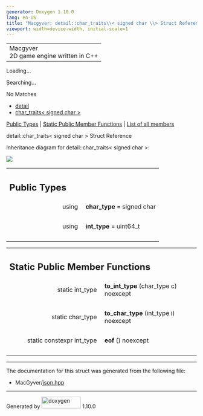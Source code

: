 ```yaml
---
generator: Doxygen 1.10.0
lang: en-US
title: "Macgyver: detail::char_traits\\< signed char \\> Struct Reference"
viewport: width=device-width, initial-scale=1
---
```


<div id="top">

<div id="titlearea">

<table data-cellspacing="0" data-cellpadding="0">
<colgroup>
<col style="width: 100%" />
</colgroup>
<tbody>
<tr id="projectrow" class="odd">
<td id="projectalign"><div id="projectname">
Macgyver
</div>
<div id="projectbrief">
2D game engine written in C++
</div></td>
</tr>
</tbody>
</table>

</div>

<div id="main-nav">

</div>

<div id="MSearchSelectWindow"
onmouseover="return searchBox.OnSearchSelectShow()"
onmouseout="return searchBox.OnSearchSelectHide()"
onkeydown="return searchBox.OnSearchSelectKey(event)">

</div>

<div id="MSearchResultsWindow">

<div id="MSearchResults">

<div class="SRPage">

<div id="SRIndex">

<div id="SRResults">

</div>

<div id="Loading" class="SRStatus">

Loading...

</div>

<div id="Searching" class="SRStatus">

Searching...

</div>

<div id="NoMatches" class="SRStatus">

No Matches

</div>

</div>

</div>

</div>

</div>

<div id="nav-path" class="navpath">

- <a href="namespacedetail.html" class="el">detail</a>
- <a href="structdetail_1_1char__traits_3_01signed_01char_01_4.html"
  class="el">char_traits&lt; signed char &gt;</a>

</div>

</div>

<div class="header">

<div class="summary">

[Public Types](#pub-types) \| [Static Public Member
Functions](#pub-static-methods) \| [List of all
members](structdetail_1_1char__traits_3_01signed_01char_01_4-members.html)

</div>

<div class="headertitle">

<div class="title">

detail::char_traits\< signed char \> Struct Reference

</div>

</div>

</div>

<div class="contents">

<div class="dynheader">

Inheritance diagram for detail::char_traits\< signed char \>:

</div>

<div class="dyncontent">

<div class="center">

![](structdetail_1_1char__traits_3_01signed_01char_01_4.png)

</div>

</div>

<table class="memberdecls">
<colgroup>
<col style="width: 50%" />
<col style="width: 50%" />
</colgroup>
<tbody>
<tr class="odd heading">
<td colspan="2"><h2 id="public-types" class="groupheader"><span
id="pub-types"></span> Public Types</h2></td>
</tr>
<tr id="r_aa6d4a2a7b2febc87ef876ec9323f1130"
class="even memitem:aa6d4a2a7b2febc87ef876ec9323f1130">
<td class="memItemLeft" style="text-align: right;"
data-valign="top"><span id="aa6d4a2a7b2febc87ef876ec9323f1130"></span>
using </td>
<td class="memItemRight" data-valign="bottom"><strong>char_type</strong>
= signed char</td>
</tr>
<tr class="odd separator:aa6d4a2a7b2febc87ef876ec9323f1130">
<td colspan="2" class="memSeparator"> </td>
</tr>
<tr id="r_ad49388a97e9e1c15071a2172c2f2ce24"
class="even memitem:ad49388a97e9e1c15071a2172c2f2ce24">
<td class="memItemLeft" style="text-align: right;"
data-valign="top"><span id="ad49388a97e9e1c15071a2172c2f2ce24"></span>
using </td>
<td class="memItemRight" data-valign="bottom"><strong>int_type</strong>
= uint64_t</td>
</tr>
<tr class="odd separator:ad49388a97e9e1c15071a2172c2f2ce24">
<td colspan="2" class="memSeparator"> </td>
</tr>
</tbody>
</table>

<table class="memberdecls">
<colgroup>
<col style="width: 50%" />
<col style="width: 50%" />
</colgroup>
<tbody>
<tr class="odd heading">
<td colspan="2"><h2 id="static-public-member-functions"
class="groupheader"><span id="pub-static-methods"></span> Static Public
Member Functions</h2></td>
</tr>
<tr id="r_ae1231fa0ec27a1353b2694fe7186ec34"
class="even memitem:ae1231fa0ec27a1353b2694fe7186ec34">
<td class="memItemLeft" style="text-align: right;"
data-valign="top"><span id="ae1231fa0ec27a1353b2694fe7186ec34"></span>
static int_type </td>
<td class="memItemRight"
data-valign="bottom"><strong>to_int_type</strong> (char_type c)
noexcept</td>
</tr>
<tr class="odd separator:ae1231fa0ec27a1353b2694fe7186ec34">
<td colspan="2" class="memSeparator"> </td>
</tr>
<tr id="r_ad7c10fd656bd29ff18e6eed29db054ee"
class="even memitem:ad7c10fd656bd29ff18e6eed29db054ee">
<td class="memItemLeft" style="text-align: right;"
data-valign="top"><span id="ad7c10fd656bd29ff18e6eed29db054ee"></span>
static char_type </td>
<td class="memItemRight"
data-valign="bottom"><strong>to_char_type</strong> (int_type i)
noexcept</td>
</tr>
<tr class="odd separator:ad7c10fd656bd29ff18e6eed29db054ee">
<td colspan="2" class="memSeparator"> </td>
</tr>
<tr id="r_ab4ffd2ae9bd24e23ef3edb3aacfd33d7"
class="even memitem:ab4ffd2ae9bd24e23ef3edb3aacfd33d7">
<td class="memItemLeft" style="text-align: right;"
data-valign="top"><span id="ab4ffd2ae9bd24e23ef3edb3aacfd33d7"></span>
static constexpr int_type </td>
<td class="memItemRight" data-valign="bottom"><strong>eof</strong> ()
noexcept</td>
</tr>
<tr class="odd separator:ab4ffd2ae9bd24e23ef3edb3aacfd33d7">
<td colspan="2" class="memSeparator"> </td>
</tr>
</tbody>
</table>

------------------------------------------------------------------------

The documentation for this struct was generated from the following file:

- MacGyver/<a href="json_8hpp_source.html" class="el">json.hpp</a>

</div>

------------------------------------------------------------------------

<span class="small">Generated
by [<img src="doxygen.svg" class="footer" width="104" height="31"
alt="doxygen" />](https://www.doxygen.org/index.html) 1.10.0</span>

